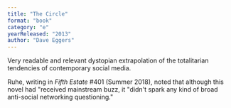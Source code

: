```yaml
---
title: "The Circle"
format: "book"
category: "e"
yearReleased: "2013"
author: "Dave Eggers"
---
```

Very readable and relevant dystopian extrapolation of the totalitarian tendencies of contemporary social media.

Ruhe, writing in _Fifth Estate_ #401 (Summer 2018), noted that although this novel had "received mainstream buzz, it "didn't spark any kind of broad anti-social networking questioning."
